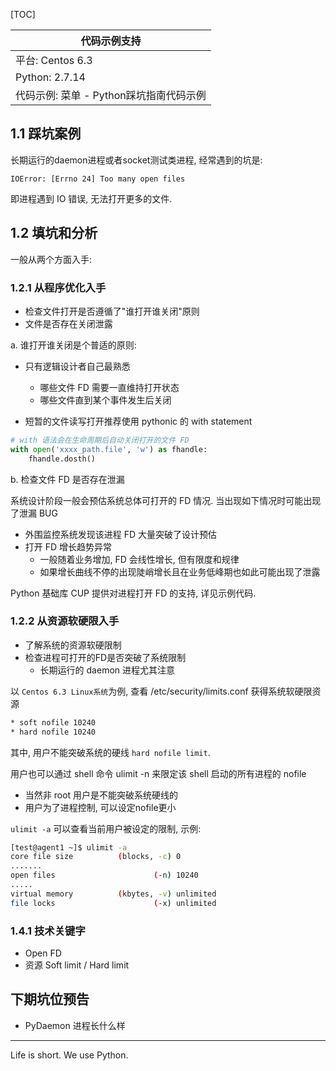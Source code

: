 [TOC]


| 代码示例支持|
|-|
|平台: Centos 6.3| 
|Python: 2.7.14  |
|代码示例: 菜单 - Python踩坑指南代码示例|

## 1.1 踩坑案例

长期运行的daemon进程或者socket测试类进程, 经常遇到的坑是:

`IOError: [Errno 24] Too many open files`

即进程遇到 IO 错误, 无法打开更多的文件.

## 1.2 填坑和分析

一般从两个方面入手:

### 1.2.1 从程序优化入手

- 检查文件打开是否遵循了"谁打开谁关闭"原则
- 文件是否存在关闭泄露

a. 谁打开谁关闭是个普适的原则:

- 只有逻辑设计者自己最熟悉
  - 哪些文件 FD 需要一直维持打开状态
  - 哪些文件直到某个事件发生后关闭

- 短暂的文件读写打开推荐使用 pythonic 的 with statement

```python
# with 语法会在生命周期后自动关闭打开的文件 FD
with open('xxxx_path.file', 'w') as fhandle:
    fhandle.dosth()
```

b. 检查文件 FD 是否存在泄漏

系统设计阶段一般会预估系统总体可打开的 FD 情况. 当出现如下情况时可能出现了泄漏 BUG

- 外围监控系统发现该进程 FD 大量突破了设计预估
- 打开 FD 增长趋势异常
  - 一般随着业务增加, FD 会线性增长, 但有限度和规律
  - 如果增长曲线不停的出现陡峭增长且在业务低峰期也如此可能出现了泄露


Python 基础库 CUP 提供对进程打开 FD 的支持, 详见示例代码. 


### 1.2.2 从资源软硬限入手

- 了解系统的资源软硬限制
- 检查进程可打开的FD是否突破了系统限制
  - 长期运行的 daemon 进程尤其注意

以 `Centos 6.3 Linux系统`为例, 查看 /etc/security/limits.conf 获得系统软硬限资源

``` bash
* soft nofile 10240
* hard nofile 10240
```

其中, 用户不能突破系统的硬线 `hard nofile limit`.  

用户也可以通过 shell 命令 ulimit -n 来限定该 shell 启动的所有进程的 nofile

- 当然非 root 用户是不能突破系统硬线的
- 用户为了进程控制, 可以设定nofile更小

`ulimit -a` 可以查看当前用户被设定的限制, 示例:

```bash
[test@agent1 ~]$ ulimit -a
core file size          (blocks, -c) 0
.......
open files                      (-n) 10240
.....
virtual memory          (kbytes, -v) unlimited
file locks                      (-x) unlimited
```


### 1.4.1 技术关键字

- Open FD
- 资源 Soft limit / Hard limit


## 下期坑位预告

- PyDaemon 进程长什么样

---
Life is short. We use Python.